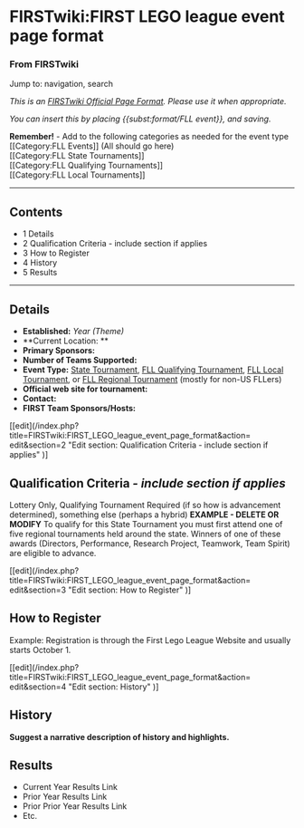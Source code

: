 # FIRSTwiki:FIRST LEGO league event page format

### From FIRSTwiki

Jump to: navigation, search

_This is an [FIRSTwiki Official Page Format](/index.php/FIRSTwiki:Page_formats
"FIRSTwiki:Page formats" ). Please use it when appropriate._

_You can insert this by placing {{subst:format/FLL event}}, and saving._

**Remember!** \- Add to the following categories as needed for the event type  
[[Category:FLL Events]] (All should go here)  
[[Category:FLL State Tournaments]]  
[[Category:FLL Qualifying Tournaments]]  
[[Category:FLL Local Tournaments]]  

* * *

## Contents

  * 1 Details
  * 2 Qualification Criteria - include section if applies
  * 3 How to Register
  * 4 History
  * 5 Results  
---  
  

## Details

  * **Established:** _Year (Theme)_
  * **Current Location: **
  * **Primary Sponsors:**
  * **Number of Teams Supported:**
  * **Event Type:** [State Tournament](/index.php/FLL_State_Tournament "FLL State Tournament" ), [FLL Qualifying Tournament](/index.php/FLL_Qualifying_Tournament "FLL Qualifying Tournament" ), [FLL Local Tournament](/index.php/FLL_Local_Tournament "FLL Local Tournament" ), or [FLL Regional Tournament](/index.php/FLL_Regional_Tournament "FLL Regional Tournament" ) (mostly for non-US FLLers) 
  * **Official web site for tournament:**
  * **Contact:**
  * **FIRST Team Sponsors/Hosts:**

[[edit](/index.php?title=FIRSTwiki:FIRST_LEGO_league_event_page_format&action=
edit&section=2 "Edit section: Qualification Criteria - include section if
applies" )]

## Qualification Criteria _\- include section if applies_

Lottery Only, Qualifying Tournament Required (if so how is advancement
determined), something else (perhaps a hybrid) **EXAMPLE - DELETE OR MODIFY**
To qualify for this State Tournament you must first attend one of five
regional tournaments held around the state. Winners of one of these awards
(Directors, Performance, Research Project, Teamwork, Team Spirit) are eligible
to advance.

[[edit](/index.php?title=FIRSTwiki:FIRST_LEGO_league_event_page_format&action=
edit&section=3 "Edit section: How to Register" )]

## How to Register

Example: Registration is through the First Lego League Website and usually
starts October 1.

[[edit](/index.php?title=FIRSTwiki:FIRST_LEGO_league_event_page_format&action=
edit&section=4 "Edit section: History" )]

## History

**Suggest a narrative description of history and highlights.**


## Results

  * Current Year Results Link 
  * Prior Year Results Link 
  * Prior Prior Year Results Link 
  * Etc. 

